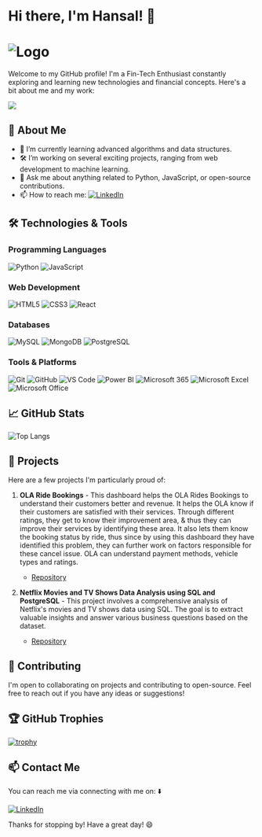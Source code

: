 # Hi there, I'm Hansal! 👋

# ![Logo](https://github.com/Hansal13/your-repo-name/blob/main/logo.png)

Welcome to my GitHub profile! I'm a Fin-Tech Enthusiast constantly exploring and learning new technologies and financial concepts. Here's a bit about me and my work:

![](https://komarev.com/ghpvc/?username=Hansal13&base=1)

## 🚀 About Me

- 🌱 I’m currently learning advanced algorithms and data structures.
- 🛠️ I’m working on several exciting projects, ranging from web development to machine learning.
- 💬 Ask me about anything related to Python, JavaScript, or open-source contributions.
- 📫 How to reach me: [![LinkedIn](https://img.shields.io/badge/-LinkedIn-0077B5?style=flat&logo=LinkedIn&logoColor=white)](https://www.linkedin.com/in/hansal13)

## 🛠️ Technologies & Tools

### Programming Languages
![Python](https://img.shields.io/badge/-Python-000?&logo=Python)
![JavaScript](https://img.shields.io/badge/-JavaScript-000?&logo=JavaScript)


### Web Development
![HTML5](https://img.shields.io/badge/-HTML5-000?&logo=HTML5)
![CSS3](https://img.shields.io/badge/-CSS3-000?&logo=CSS3)
![React](https://img.shields.io/badge/-React-000?&logo=React)


### Databases
![MySQL](https://img.shields.io/badge/-MySQL-000?&logo=MySQL)
![MongoDB](https://img.shields.io/badge/-MongoDB-000?&logo=MongoDB)
![PostgreSQL](https://img.shields.io/badge/-PostgreSQL-000?&logo=PostgreSQL)


### Tools & Platforms
![Git](https://img.shields.io/badge/-Git-000?&logo=Git)
![GitHub](https://img.shields.io/badge/-GitHub-000?&logo=GitHub)
![VS Code](https://img.shields.io/badge/-VS%20Code-000?&logo=Visual%20Studio%20Code)
![Power BI](https://img.shields.io/badge/-Power%20BI-000?&logo=Power%20BI)
![Microsoft 365](https://img.shields.io/badge/-Microsoft%20365-000?&logo=Microsoft%20365)
![Microsoft Excel](https://img.shields.io/badge/-Microsoft%20Excel-000?&logo=Microsoft%20Excel)
![Microsoft Office](https://img.shields.io/badge/-Microsoft%20Office-000?&logo=Microsoft%20Office)


## 📈 GitHub Stats

![Top Langs](https://github-readme-stats.vercel.app/api/top-langs/?username=Hansal13&theme=radical&layout=compact)


## 🌟 Projects

Here are a few projects I'm particularly proud of:

1. **OLA Ride Bookings** - This dashboard helps the OLA Rides Bookings to understand their customers better and revenue. It helps the OLA know if their customers are satisfied with their services. Through different ratings, they get to know their improvement area, & thus they can improve their services by identifying these area. It also lets them know the booking status by ride, thus since by using this dashboard they have identified this problem, they can further work on factors responsible for these cancel issue. OLA can understand payment methods, vehicle types and ratings.
   - [Repository](https://github.com/Hansal13/OLA)
  

3. **Netflix Movies and TV Shows Data Analysis using SQL and PostgreSQL** - This project involves a comprehensive analysis of Netflix's movies and TV shows data using SQL. The goal is to extract valuable insights and answer various business questions based on the dataset. 
   - [Repository](https://github.com/Hansal13/Netflix)

## 🤝 Contributing

I'm open to collaborating on projects and contributing to open-source. Feel free to reach out if you have any ideas or suggestions!


## 🏆 GitHub Trophies

[![trophy](https://github-profile-trophy.vercel.app/?username=Hansal13&theme=radical)](https://github.com/ryo-ma/github-profile-trophy)


## 📫 Contact Me

You can reach me via connecting with me on: ⬇️

[![LinkedIn](https://img.shields.io/badge/-LinkedIn-0077B5?style=flat&logo=LinkedIn&logoColor=white)](https://www.linkedin.com/in/hansal13)

Thanks for stopping by! Have a great day! 😄
